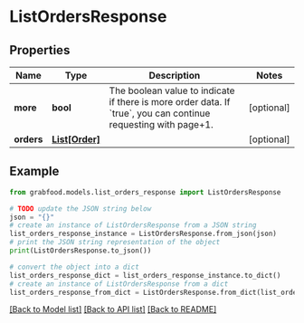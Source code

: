# ListOrdersResponse



## Properties

Name | Type | Description | Notes
------------ | ------------- | ------------- | -------------
**more** | **bool** | The boolean value to indicate if there is more order data. If &#x60;true&#x60;, you can continue requesting with page+1. | [optional] 
**orders** | [**List[Order]**](Order.md) |  | [optional] 

## Example

```python
from grabfood.models.list_orders_response import ListOrdersResponse

# TODO update the JSON string below
json = "{}"
# create an instance of ListOrdersResponse from a JSON string
list_orders_response_instance = ListOrdersResponse.from_json(json)
# print the JSON string representation of the object
print(ListOrdersResponse.to_json())

# convert the object into a dict
list_orders_response_dict = list_orders_response_instance.to_dict()
# create an instance of ListOrdersResponse from a dict
list_orders_response_from_dict = ListOrdersResponse.from_dict(list_orders_response_dict)
```
[[Back to Model list]](../README.md#documentation-for-models) [[Back to API list]](../README.md#documentation-for-api-endpoints) [[Back to README]](../README.md)


